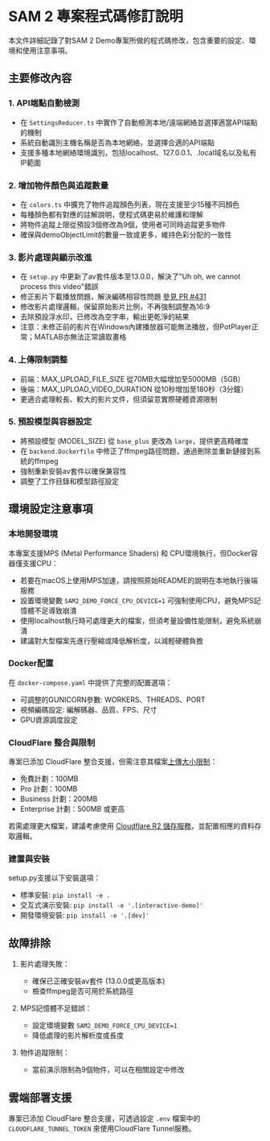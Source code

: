 # SAM 2 專案程式碼修訂說明

本文件詳細記錄了對SAM 2 Demo專案所做的程式碼修改，包含重要的設定、環境和使用注意事項。

## 主要修改內容

### 1. API端點自動檢測

- 在 `SettingsReducer.ts` 中實作了自動檢測本地/遠端網絡並選擇適當API端點的機制
- 系統自動識別主機名稱是否為本地網絡，並選擇合適的API端點
- 支援多種本地網絡環境識別，包括localhost、127.0.0.1、.local域名以及私有IP範圍

### 2. 增加物件顏色與追蹤數量

- 在 `colors.ts` 中擴充了物件追蹤顏色列表，現在支援至少15種不同顏色
- 每種顏色都有對應的註解說明，使程式碼更易於維護和理解
- 將物件追蹤上限從預設3個修改為9個，使用者可同時追蹤更多物件
- 確保與demoObjectLimit的數量一致或更多，維持色彩分配的一致性

### 3. 影片處理與顯示改進

- 在 `setup.py` 中更新了av套件版本至13.0.0，解決了"Uh oh, we cannot process this video"錯誤
- 修正影片下載播放問題，解決編碼相容性問題 [參見 PR #431](https://github.com/facebookresearch/sam2/pull/431#issue-2627021246)
- 修改影片處理邏輯，保留原始影片比例，不再強制調整為16:9
- 去除預設浮水印，已修改為空字串，輸出更乾淨的結果
- 注意：未修正前的影片在Windows內建播放器可能無法播放，但PotPlayer正常；MATLAB亦無法正常讀取畫格

### 4. 上傳限制調整

- 前端：MAX_UPLOAD_FILE_SIZE 從70MB大幅增加至5000MB（5GB）
- 後端：MAX_UPLOAD_VIDEO_DURATION 從10秒增加至180秒（3分鐘）
- 更適合處理較長、較大的影片文件，但須留意實際硬體資源限制

### 5. 預設模型與容器設定

- 將預設模型 (MODEL_SIZE) 從 `base_plus` 更改為 `large`，提供更高精確度
- 在 `backend.Dockerfile` 中修正了ffmpeg路徑問題，通過刪除並重新鏈接到系統的ffmpeg
- 強制重新安裝av套件以確保兼容性
- 調整了工作目錄和模型路徑設定

## 環境設定注意事項

### 本地開發環境

本專案支援MPS (Metal Performance Shaders) 和 CPU環境執行，但Docker容器僅支援CPU：

- 若要在macOS上使用MPS加速，請按照原始README的說明在本地執行後端服務
- 設置環境變數 `SAM2_DEMO_FORCE_CPU_DEVICE=1` 可強制使用CPU，避免MPS記憶體不足導致崩潰
- 使用localhost執行時可處理更大的檔案，但須考量設備性能限制，避免系統崩潰
- 建議對大型檔案先進行壓縮或降低解析度，以減輕硬體負擔

### Docker配置

在 `docker-compose.yaml` 中提供了完整的配置選項：

- 可調整的GUNICORN參數: WORKERS、THREADS、PORT
- 視頻編碼設定: 編解碼器、品質、FPS、尺寸
- GPU資源調度設定

### CloudFlare 整合與限制

專案已添加 CloudFlare 整合支援，但需注意其檔案[上傳大小限制](https://developers.cloudflare.com/cache/concepts/default-cache-behavior/#upload-limits)：
- 免費計劃：100MB
- Pro 計劃：100MB
- Business 計劃：200MB
- Enterprise 計劃：500MB 或更高

若需處理更大檔案，建議考慮使用 [Cloudflare R2 儲存服務](https://developers.cloudflare.com/r2/)，並配置相應的資料存取邏輯。

### 建置與安裝

setup.py支援以下安裝選項：

- 標準安裝: `pip install -e .`
- 交互式演示安裝: `pip install -e '.[interactive-demo]'`
- 開發環境安裝: `pip install -e '.[dev]'`

## 故障排除

1. 影片處理失敗：
   - 確保已正確安裝av套件 (13.0.0或更高版本)
   - 檢查ffmpeg是否可用於系統路徑

2. MPS記憶體不足錯誤：
   - 設定環境變數 `SAM2_DEMO_FORCE_CPU_DEVICE=1`
   - 降低處理的影片解析度或長度

3. 物件追蹤限制：
   - 當前演示限制為9個物件，可以在相關設定中修改

## 雲端部署支援

專案已添加 CloudFlare 整合支援，可透過設定 `.env` 檔案中的 `CLOUDFLARE_TUNNEL_TOKEN` 來使用CloudFlare Tunnel服務。
